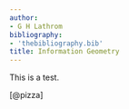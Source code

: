 ```yaml
---
author:
- G H Lathrom
bibliography:
- 'thebibliography.bib'
title: Information Geometry
---
```


This is a test.

[@pizza]
